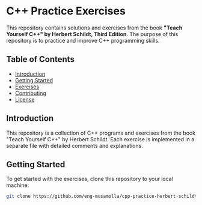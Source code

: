 # C++ Practice Exercises

This repository contains solutions and exercises from the book **"Teach Yourself C++" by Herbert Schildt, Third Edition**. The purpose of this repository is to practice and improve C++ programming skills.

## Table of Contents

- [Introduction](#introduction)
- [Getting Started](#getting-started)
- [Exercises](#exercises)
- [Contributing](#contributing)
- [License](#license)

## Introduction

This repository is a collection of C++ programs and exercises from the book "Teach Yourself C++" by Herbert Schildt. Each exercise is implemented in a separate file with detailed comments and explanations.

## Getting Started

To get started with the exercises, clone this repository to your local machine:

```sh
git clone https://github.com/eng-musamolla/cpp-practice-herbert-schildt.git